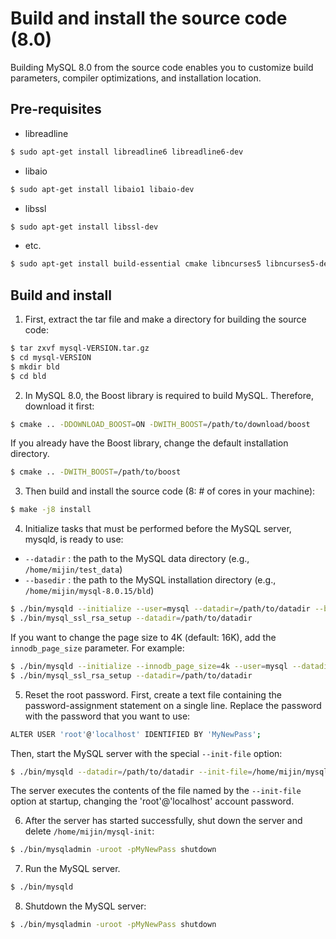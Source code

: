 # Build and install the source code (8.0)

Building MySQL 8.0 from the source code enables you to customize build parameters, compiler optimizations, and installation location.

## Pre-requisites

- libreadline

```bash
$ sudo apt-get install libreadline6 libreadline6-dev
```

- libaio

```bash
$ sudo apt-get install libaio1 libaio-dev
```

- libssl


```bash
$ sudo apt-get install libssl-dev
```

- etc.

```bash
$ sudo apt-get install build-essential cmake libncurses5 libncurses5-dev bison pkg-config
```

## Build and install

1. First, extract the tar file and make a directory for building the source code:

```bash
$ tar zxvf mysql-VERSION.tar.gz
$ cd mysql-VERSION
$ mkdir bld
$ cd bld
```

2. In MySQL 8.0, the Boost library is required to build MySQL. Therefore, download it first:

```bash
$ cmake .. -DDOWNLOAD_BOOST=ON -DWITH_BOOST=/path/to/download/boost
```

If you already have the Boost library, change the default installation directory.

```bash
$ cmake .. -DWITH_BOOST=/path/to/boost
```

3. Then build and install the source code (8: # of cores in your machine):

```bash
$ make -j8 install
```

4. Initialize tasks that must be performed before the MySQL server, mysqld, is ready to use:

- `--datadir` : the path to the MySQL data directory (e.g., `/home/mijin/test_data`)
- `--basedir` : the path to the MySQL installation directory (e.g., `/home/mijin/mysql-8.0.15/bld`)

```bash
$ ./bin/mysqld --initialize --user=mysql --datadir=/path/to/datadir --basedir=/path/to/basedir
$ ./bin/mysql_ssl_rsa_setup --datadir=/path/to/datadir
```

If you want to change the page size to 4K (default: 16K), add the `innodb_page_size` parameter. For example:

```bash
$ ./bin/mysqld --initialize --innodb_page_size=4k --user=mysql --datadir=/path/to/datadir --basedir=/path/to/basedir
$ ./bin/mysql_ssl_rsa_setup --datadir=/path/to/datadir
```

5. Reset the root password. First, create a text file containing the password-assignment statement on a single line. Replace the password with the password that you want to use:

```bash
ALTER USER 'root'@'localhost' IDENTIFIED BY 'MyNewPass';
```

Then, start the MySQL server with the special `--init-file` option:

```bash
$ ./bin/mysqld --datadir=/path/to/datadir --init-file=/home/mijin/mysql-init
```

The server executes the contents of the file named by the `--init-file` option at startup, changing the 'root'@'localhost' account password.

6. After the server has started successfully, shut down the server and delete `/home/mijin/mysql-init`:

```bash
$ ./bin/mysqladmin -uroot -pMyNewPass shutdown
```

7. Run the MySQL server.

```bash
$ ./bin/mysqld
```

8. Shutdown the MySQL server:

```bash
$ ./bin/mysqladmin -uroot -pMyNewPass shutdown
```
